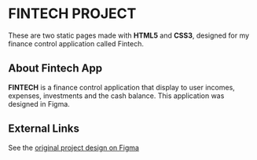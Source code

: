 # FINTECH PROJECT
These are two static pages made with **HTML5** and **CSS3**, designed for my finance control application called Fintech.

## About Fintech App
**FINTECH** is a finance control application that display to user incomes, expenses, investments and the cash balance. This application was designed in Figma.

## External Links
See the [original project design on Figma](https://www.figma.com/file/EtECTPrQB0uQRCrcHR8fVu/Projeto-Fintech?node-id=23%3A80)
